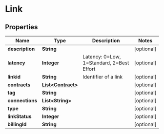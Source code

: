
# Link

## Properties
Name | Type | Description | Notes
------------ | ------------- | ------------- | -------------
**description** | **String** |  |  [optional]
**latency** | **Integer** | Latency: 0&#x3D;Low, 1&#x3D;Standard, 2&#x3D;Best Effort |  [optional]
**linkid** | **String** | Identifier of a link |  [optional]
**contracts** | [**List&lt;Contract&gt;**](Contract.md) |  |  [optional]
**tag** | **String** |  |  [optional]
**connections** | **List&lt;String&gt;** |  |  [optional]
**type** | **String** |  |  [optional]
**linkStatus** | **Integer** |  |  [optional]
**billingId** | **String** |  |  [optional]



